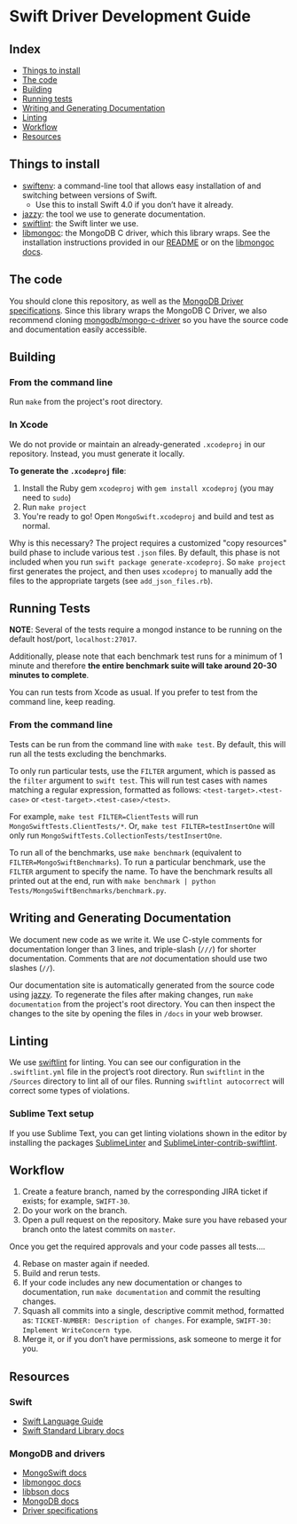# Swift Driver Development Guide

## Index
* [Things to install](#things-to-install) 
* [The code](#the-code)
* [Building](#building)
* [Running tests](#running-tests)
* [Writing and Generating Documentation](#writing-and-generating-documentation)
* [Linting](#linting)
* [Workflow](#workflow)
* [Resources](#resources)

## Things to install
* [swiftenv](https://swiftenv.fuller.li/en/latest/installation.html): a command-line tool that allows easy installation of and switching between versions of Swift.
	* Use this to install Swift 4.0 if you don’t have it already.
* [jazzy](https://github.com/realm/jazzy#installation): the tool we use to generate documentation.
* [swiftlint](https://github.com/realm/SwiftLint#using-homebrew): the Swift linter we use. 
* [libmongoc](http://mongoc.org/libmongoc/current/api.html): the MongoDB C driver, which this library wraps. See the installation instructions provided in our [README](README.md#first-install-the-mongodb-c-driver) or on the [libmongoc docs](http://mongoc.org/libmongoc/current/installing.html). 

## The code
You should clone this repository, as well as the [MongoDB Driver specifications](https://github.com/mongodb/specifications). 
Since this library wraps the MongoDB C Driver, we also recommend cloning [mongodb/mongo-c-driver](https://github.com/mongodb/mongo-c-driver) so you have the source code and documentation easily accessible. 

## Building 
### From the command line
Run `make` from the project's root directory. 

### In Xcode
We do not provide or maintain an already-generated `.xcodeproj` in our repository. Instead, you must generate it locally.

**To generate the `.xcodeproj` file**:
1. Install the Ruby gem `xcodeproj` with `gem install xcodeproj` (you may need to `sudo`)
2. Run `make project`
3. You're ready to go! Open `MongoSwift.xcodeproj` and build and test as normal.

Why is this necessary? The project requires a customized "copy resources" build phase to include various test `.json` files. By default, this phase is not included when you run `swift package generate-xcodeproj`. So `make project` first generates the project, and then uses `xcodeproj` to manually add the files to the appropriate targets (see `add_json_files.rb`). 

## Running Tests
**NOTE**: Several of the tests require a mongod instance to be running on the default host/port, `localhost:27017`.

Additionally, please note that each benchmark test runs for a minimum of 1 minute and therefore **the entire benchmark suite will take around 20-30 minutes to complete**.

You can run tests from Xcode as usual. If you prefer to test from the command line, keep reading.

### From the command line 
Tests can be run from the command line with `make test`. By default, this will run all the tests excluding the benchmarks.

To only run particular tests, use the `FILTER` argument, which is passed as the `filter` argument to `swift test`. This will run test cases with names matching a regular expression, formatted as follows: `<test-target>.<test-case>` or `<test-target>.<test-case>/<test>`.

For example, `make test FILTER=ClientTests` will run `MongoSwiftTests.ClientTests/*`. Or, `make test FILTER=testInsertOne` will only run `MongoSwiftTests.CollectionTests/testInsertOne`. 

To run all of the benchmarks, use `make benchmark` (equivalent to `FILTER=MongoSwiftBenchmarks`). To run a particular benchmark, use the `FILTER` argument to specify the name. To have the benchmark results all printed out at the end, run with `make benchmark | python Tests/MongoSwiftBenchmarks/benchmark.py`.

## Writing and Generating Documentation
We document new code as we write it. We use C-style comments for documentation longer than 3 lines, and triple-slash (`///`) for shorter documentation. 
Comments that are _not_ documentation should use two slashes (`//`).

Our documentation site is automatically generated from the source code using [jazzy](https://github.com/realm/jazzy#installation). 
To regenerate the files after making changes, run `make documentation` from the project's root directory. You can then inspect the changes to the site by opening the files in `/docs` in your web browser.

## Linting
We use [swiftlint](https://github.com/realm/SwiftLint#using-homebrew) for linting. You can see our configuration in the `.swiftlint.yml` file in the project’s root directory.  Run `swiftlint` in the `/Sources` directory to lint all of our files. Running `swiftlint autocorrect` will correct some types of violations.

### Sublime Text setup
If you use Sublime Text, you can get linting violations shown in the editor by installing the packages [SublimeLinter](https://packagecontrol.io/packages/SublimeLinter) and [SublimeLinter-contrib-swiftlint](https://packagecontrol.io/packages/SublimeLinter-contrib-swiftlint). 

## Workflow
1. Create a feature branch, named by the corresponding JIRA ticket if exists; for example, `SWIFT-30`. 
2. Do your work on the branch.
3. Open a pull request on the repository. Make sure you have rebased your branch onto the latest commits on `master`. 

Once you get the required approvals and your code passes all tests….

4. Rebase on master again if needed.
5. Build and rerun tests. 
6. If your code includes any new documentation or changes to documentation, run `make documentation` and commit the resulting changes.
7. Squash all commits into a single, descriptive commit method, formatted as: `TICKET-NUMBER: Description of changes`. For example, `SWIFT-30: Implement WriteConcern type`. 
8. Merge it, or if you don’t have permissions, ask someone to merge it for you.

## Resources

### Swift
* [Swift Language Guide](https://docs.swift.org/swift-book/LanguageGuide/TheBasics.html)
* [Swift Standard Library docs](https://developer.apple.com/documentation/swift)

### MongoDB and drivers
* [MongoSwift docs](https://mongodb.github.io/mongo-swift-driver/)
* [libmongoc docs](http://mongoc.org/libmongoc/current/index.html)
* [libbson docs](http://mongoc.org/libbson/current/index.html)
* [MongoDB docs](https://docs.mongodb.com/)
* [Driver specifications](https://github.com/mongodb/specifications)